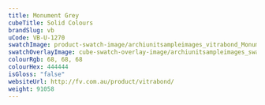 ```yaml
---
title: Monument Grey
cubeTitle: Solid Colours
brandSlug: vb
uCode: VB-U-1270
swatchImage: product-swatch-image/archiunitsampleimages_vitrabond_Monument_Grey.jpg
swatchOverlayImage: cube-swatch-overlay-image/archiunitsampleimages_swatch-overlay_vitrabond.png
colourRgb: 68, 68, 68
colourHex: 444444
isGloss: "false"
websiteUrl: http://fv.com.au/product/vitrabond/
weight: 91058
---
```

